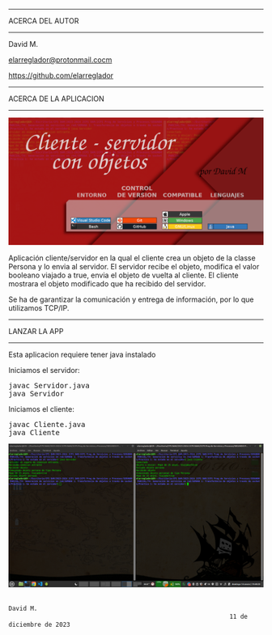 ************************************
ACERCA DEL AUTOR
************************************

David M.

elarreglador@protonmail.cocm

https://github.com/elarreglador


************************************
ACERCA DE LA APLICACION
************************************

![Imagen](https://github.com/elarreglador/Cliente-Servidor-con-objetos/blob/main/SCREENSHOTS/Social%20preview.png)

Aplicación cliente/servidor en la qual el cliente crea un objeto de la classe Persona y
lo envia al servidor. El servidor recibe el objeto, modifica el valor booleano viajado a true,
envia el objeto de vuelta al cliente. El cliente mostrara el objeto modificado que ha recibido
del servidor.

Se ha de garantizar la comunicación y entrega de información, por lo que utilizamos TCP/IP.


************************************
LANZAR LA APP 
************************************

Esta aplicacion requiere tener java instalado

Iniciamos el servidor:
<pre>
javac Servidor.java 
java Servidor
</pre>

Iniciamos el cliente:
<pre>
javac Cliente.java
java Cliente
</pre>

![Imagen](https://github.com/elarreglador/Cliente-Servidor-con-objetos/blob/main/SCREENSHOTS/Captura%20de%20pantalla%20de%202024-01-14%2019-48-21.png)



                                                                                David M.
                                                                 11 de diciembre de 2023


